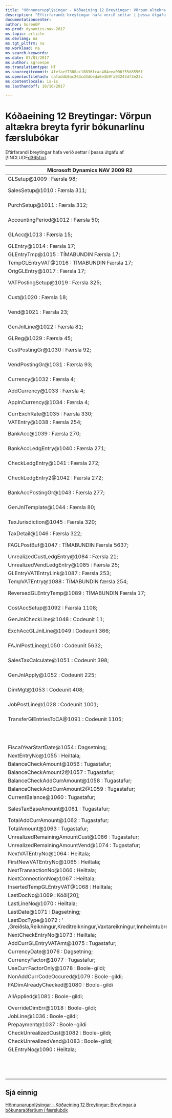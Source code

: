 ```yaml
---
title: "Hönnunarupplýsingar - Kóðaeining 12 Breytingar: Vörpun altækra breyta fyrir bókunarlínu færslubókar"
description: "Eftirfarandi breytingar hafa verið settar í þessa útgáfu af [!INCLUDE[d365fin](includes/d365fin_md.md)]."
documentationcenter: 
author: SorenGP
ms.prod: dynamics-nav-2017
ms.topic: article
ms.devlang: na
ms.tgt_pltfrm: na
ms.workload: na
ms.search.keywords: 
ms.date: 07/01/2017
ms.author: sgroespe
ms.translationtype: HT
ms.sourcegitcommit: 4fefaef7380ac10836fcac404eea006f55d8556f
ms.openlocfilehash: cafaddb0ac263cd4dbeda6e3b9fa93243df3e23c
ms.contentlocale: is-is
ms.lasthandoff: 10/16/2017

---
```

# <a name="codeunit-12-changes-mapping-global-variables-for-general-journal-post-line"></a>Kóðaeining 12 Breytingar: Vörpun altækra breyta fyrir bókunarlínu færslubókar
Eftirfarandi breytingar hafa verið settar í þessa útgáfu af [!INCLUDE[d365fin](includes/d365fin_md.md)].  

|**Microsoft Dynamics NAV 2009 R2**|**Microsoft Dynamics NAV 2013 R2**|**Athugasemd**|  
|----------------------------------------|----------------------------------------|-----------------|  
|GLSetup@1009 : Færsla 98;|GLSetup@1009 : Færsla 98;|Óbreytt|  
|SalesSetup@1010 : Færsla 311;||Breytt í staðbundið|  
|PurchSetup@1011 : Færsla 312;||Breytt í staðbundið|  
|AccountingPeriod@1012 : Færsla 50;||Breytt í staðbundið|  
|GLAcc@1013 : Færsla 15;||Breytt í staðbundið|  
|GLEntry@1014 : Færsla 17;|GlobalGLEntry@1014 : Færsla 17;|Endurnefnt|  
|GLEntryTmp@1015 : TÍMABUNDIN Færsla 17;|TempGLEntryBuf@1010 : TÍMABUNDIN Færsla 17;|Endurnefnt|  
|TempGLEntryVAT@1016 : TÍMABUNDIN Færsla 17;|TempGLEntryVAT@1016 : TÍMABUNDIN Færsla 17;|Óbreytt|  
|OrigGLEntry@1017 : Færsla 17;||Eytt|  
|VATPostingSetup@1019 : Færsla 325;||Breytt í staðbundið|  
|Cust@1020 : Færsla 18;||Breytt í staðbundið|  
|Vend@1021 : Færsla 23;||Breytt í staðbundið|  
|GenJnlLine@1022 : Færsla 81;||Breytt í staðbundið|  
|GLReg@1029 : Færsla 45;|GLReg@1029 : Færsla 45;|Óbreytt|  
|CustPostingGr@1030 : Færsla 92;||Breytt í staðbundið|  
|VendPostingGr@1031 : Færsla 93;||Breytt í staðbundið|  
|Currency@1032 : Færsla 4;||Breytt í staðbundið|  
|AddCurrency@1033 : Færsla 4;|AddCurrency@1033 : Færsla 4;|Óbreytt|  
|ApplnCurrency@1034 : Færsla 4;||Breytt í staðbundið|  
|CurrExchRate@1035 : Færsla 330;|CurrExchRate@1035 : Færsla 330;|Óbreytt|  
|VATEntry@1038 : Færsla 254;|VATEntry@1038 : Færsla 254;|Óbreytt|  
|BankAcc@1039 : Færsla 270;||Breytt í staðbundið|  
|BankAccLedgEntry@1040 : Færsla 271;||Breytt í staðbundið|  
|CheckLedgEntry@1041 : Færsla 272;||Breytt í staðbundið|  
|CheckLedgEntry2@1042 : Færsla 272;||Breytt í staðbundið|  
|BankAccPostingGr@1043 : Færsla 277;||Breytt í staðbundið|  
|GenJnlTemplate@1044 : Færsla 80;||Breytt í staðbundið|  
|TaxJurisdiction@1045 : Færsla 320;||Breytt í staðbundið|  
|TaxDetail@1046 : Færsla 322;|TaxDetail@1046 : Færsla 322;|Óbreytt|  
|FAGLPostBuf@1047 : TÍMABUNDIN Færsla 5637;||Breytt í staðbundið|  
|UnrealizedCustLedgEntry@1084 : Færsla 21;|UnrealizedCustLedgEntry@1084 : Færsla 21;|Óbreytt|  
|UnrealizedVendLedgEntry@1085 : Færsla 25;|UnrealizedVendLedgEntry@1085 : Færsla 25;|Óbreytt|  
|GLEntryVATEntryLink@1087 : Færsla 253;|GLEntryVATEntryLink@1087 : Færsla 253;|Óbreytt|  
|TempVATEntry@1088 : TÍMABUNDIN færsla 254;|TempVATEntry@1088 : TÍMABUNDIN færsla 254;|Óbreytt|  
|ReversedGLEntryTemp@1089 : TÍMABUNDIN Færsla 17;||Fært í Codeunit17|  
|CostAccSetup@1092 : Færsla 1108;||Breytt í staðbundið|  
|GenJnlCheckLine@1048 : Codeunit 11;|GenJnlCheckLine@1001 : Codeunit 11;|Óbreytt|  
|ExchAccGLJnlLine@1049 : Codeunit 366;||Breytt í staðbundið|  
|FAJnlPostLine@1050 : Codeunit 5632;||Breytt í staðbundið|  
|SalesTaxCalculate@1051 : Codeunit 398;||Breytt í staðbundið|  
|GenJnlApply@1052 : Codeunit 225;||Breytt í staðbundið|  
|DimMgt@1053 : Codeunit 408;||Breytt í staðbundið|  
|JobPostLine@1028 : Codeunit 1001;||Breytt í staðbundið|  
|TransferGlEntriesToCA@1091 : Codeunit 1105;||Breytt í staðbundið|  
||PaymentToleranceMgt@1002 : Codeunit 426;|Bætt við|  
||AddCurrencyCode@1117 : Kóði[10];|Bætt við|  
|FiscalYearStartDate@1054 : Dagsetning;|FiscalYearStartDate@1011 : Dagsetning;|Óbreytt|  
|NextEntryNo@1055 : Heiltala;|NextEntryNo@1022 : Heiltala;|Óbreytt|  
|BalanceCheckAmount@1056 : Tugastafur;|BalanceCheckAmount@1056 : Tugastafur;|Óbreytt|  
|BalanceCheckAmount2@1057 : Tugastafur;|BalanceCheckAmount2@1057 : Tugastafur;|Óbreytt|  
|BalanceCheckAddCurrAmount@1058 : Tugastafur;|BalanceCheckAddCurrAmount@1058 : Tugastafur;|Óbreytt|  
|BalanceCheckAddCurrAmount2@1059 : Tugastafur;|BalanceCheckAddCurrAmount2@1059 : Tugastafur;|Óbreytt|  
|CurrentBalance@1060 : Tugastafur;|CurrentBalance@1060 : Tugastafur;|Óbreytt|  
|SalesTaxBaseAmount@1061 : Tugastafur;||Breytt í staðbundið|  
|TotalAddCurrAmount@1062 : Tugastafur;|TotalAddCurrAmount@1062 : Tugastafur;|Óbreytt|  
|TotalAmount@1063 : Tugastafur;|TotalAmount@1063 : Tugastafur;|Óbreytt|  
|UnrealizedRemainingAmountCust@1086 : Tugastafur;|UnrealizedRemainingAmountCust@1086 : Tugastafur;|Óbreytt|  
|UnrealizedRemainingAmountVend@1074 : Tugastafur;|UnrealizedRemainingAmountVend@1074 : Tugastafur;|Óbreytt|  
|NextVATEntryNo@1064 : Heiltala;|NextVATEntryNo@1064 : Heiltala;|Óbreytt|  
|FirstNewVATEntryNo@1065 : Heiltala;|FirstNewVATEntryNo@1065 : Heiltala;|Óbreytt|  
|NextTransactionNo@1066 : Heiltala;|NextTransactionNo@1066 : Heiltala;|Óbreytt|  
|NextConnectionNo@1067 : Heiltala;|NextConnectionNo@1067 : Heiltala;|Óbreytt|  
|InsertedTempGLEntryVAT@1068 : Heiltala;|InsertedTempGLEntryVAT@1027 : Heiltala;|Óbreytt|  
|LastDocNo@1069 : Kóði[20];|LastDocNo@1023 : Kóði[20];|Óbreytt|  
|LastLineNo@1070 : Heiltala;||Eytt|  
|LastDate@1071 : Dagsetning;|LastDate@1021 : Dagsetning;|Óbreytt|  
|LastDocType@1072 : ' ,Greiðsla,Reikningur,Kreditreikningur,Vaxtareikningur,Innheimtubréf;|LastDocType@1025 : ' ,Greiðsla,Reikningur,Kreditreikningur,Vaxtareikningur,Innheimtubréf;|Óbreytt|  
|NextCheckEntryNo@1073 : Heiltala;|NextCheckEntryNo@1028 : Heiltala;|Óbreytt|  
|AddCurrGLEntryVATAmt@1075 : Tugastafur;|AddCurrGLEntryVATAmt@1017 : Tugastafur;|Óbreytt|  
|CurrencyDate@1076 : Dagsetning;|CurrencyDate@1020 : Dagsetning;|Óbreytt|  
|CurrencyFactor@1077 : Tugastafur;|CurrencyFactor@1019 : Tugastafur;|Óbreytt|  
|UseCurrFactorOnly@1078 : Boole-gildi;|UseCurrFactorOnly@1078 : Boole-gildi;|Óbreytt|  
|NonAddCurrCodeOccured@1079 : Boole-gildi;|NonAddCurrCodeOccured@1079 : Boole-gildi;|Óbreytt|  
|FADimAlreadyChecked@1080 : Boole-gildi|FADimAlreadyChecked@1080 : Boole-gildi|Óbreytt|  
|AllApplied@1081 : Boole-gildi;||Breytt í staðbundið|  
|OverrideDimErr@1018 : Boole-gildi;|OverrideDimErr@1018 : Boole-gildi;|Óbreytt|  
|JobLine@1036 : Boole-gildi;|JobLine@1036 : Boole-gildi;|Óbreytt|  
|Prepayment@1037 : Boole-gildi||Eytt|  
|CheckUnrealizedCust@1082 : Boole-gildi;|CheckUnrealizedCust@1082 : Boole-gildi;|Óbreytt|  
|CheckUnrealizedVend@1083 : Boole-gildi;|CheckUnrealizedVend@1083 : Boole-gildi;|Óbreytt|  
|GLEntryNo@1090 : Heiltala;|GLEntryNo@1026 : Heiltala;|Óbreytt|  
||GLSetupRead@1015 : Boole-gildi;|Bætt við|  
||AmountRoundingPrecision@1012 : Tugastafur;|Bætt við|  
||CrCardTransactionEntryNo@1013 : Heiltala;|Bætt við|  

## <a name="see-also"></a>Sjá einnig  
 [Hönnunarupplýsingar - Kóðaeining 12 Breytingar: Breytingar á bókunaraðferðum í færslubók](design-details-codeunit-12-changes-changes-in-general-journal-post-procedures.md)

